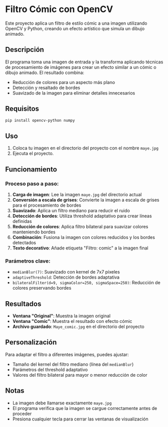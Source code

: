 # Filtro Cómic con OpenCV

Este proyecto aplica un filtro de estilo cómic a una imagen utilizando OpenCV y Python, creando un efecto artístico que simula un dibujo animado.

## Descripción

El programa toma una imagen de entrada y la transforma aplicando técnicas de procesamiento de imágenes para crear un efecto similar a un cómic o dibujo animado. El resultado combina:
- Reducción de colores para un aspecto más plano
- Detección y resaltado de bordes
- Suavizado de la imagen para eliminar detalles innecesarios

## Requisitos

```bash
pip install opencv-python numpy
```

## Uso

1. Coloca tu imagen en el directorio del proyecto con el nombre `maye.jpg`
2. Ejecuta el proyecto.

## Funcionamiento

### Proceso paso a paso:

1. **Carga de imagen**: Lee la imagen `maye.jpg` del directorio actual
2. **Conversión a escala de grises**: Convierte la imagen a escala de grises para el procesamiento de bordes
3. **Suavizado**: Aplica un filtro mediano para reducir el ruido
4. **Detección de bordes**: Utiliza threshold adaptativo para crear líneas definidas
5. **Reducción de colores**: Aplica filtro bilateral para suavizar colores manteniendo bordes
6. **Combinación**: Fusiona la imagen con colores reducidos y los bordes detectados
7. **Texto decorativo**: Añade etiqueta "Filtro: comic" a la imagen final

### Parámetros clave:

- `medianBlur(7)`: Suavizado con kernel de 7x7 píxeles
- `adaptiveThreshold`: Detección de bordes adaptativa
- `bilateralFilter(d=9, sigmaColor=250, sigmaSpace=250)`: Reducción de colores preservando bordes

## Resultados

- **Ventana "Original"**: Muestra la imagen original
- **Ventana "Comic"**: Muestra el resultado con efecto cómic
- **Archivo guardado**: `Maye_comic.jpg` en el directorio del proyecto

## Personalización

Para adaptar el filtro a diferentes imágenes, puedes ajustar:
- Tamaño del kernel del filtro mediano (línea del `medianBlur`)
- Parámetros del threshold adaptativo
- Valores del filtro bilateral para mayor o menor reducción de color

## Notas

- La imagen debe llamarse exactamente `maye.jpg`
- El programa verifica que la imagen se cargue correctamente antes de proceder
- Presiona cualquier tecla para cerrar las ventanas de visualización
